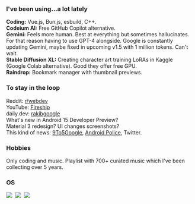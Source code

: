 ### I've been using...a lot lately

**Coding:** Vue.js, Bun.js, esbuild, C++.<br>
**Codeium AI:** Free GitHub Copilot alternative.<br>
**Gemini:** Feels more human. Best at everything but sometimes hallucinates. For that reason having to use GPT-4 alongside. Google is constantly updating Gemini, maybe fixed in upcoming v1.5 with 1 million tokens. Can't wait.<br>
**Stable Diffusion XL:** Creating character art training LoRAs in Kaggle (Google Colab alternative). Good they offer free GPU.<br>
**Raindrop:** Bookmark manager with thumbnail previews.

### To stay in the loop

Reddit: [r/webdev](https://sh.reddit.com/r/webdev)<br>
YouTube: [Fireship](https://www.youtube.com/c/fireship)<br>
daily.dev: [rakibgoogle](https://app.daily.dev/rakibgoogle/upvoted)<br>
What's new in Android 15 Developer Preview?<br>
Material 3 redesign? UI changes screenshots?<br>
This kind of news: [9To5Google](https://9to5google.com), [Android Police](https://www.androidpolice.com), Twitter.

### Hobbies

Only coding and music. Playlist with 700+ curated music which I've been collecting over 5 years.

### OS

![](https://img.shields.io/badge/Android%2014-31285f?logoColor=c9beff&logo=android)&nbsp;
![](https://img.shields.io/badge/Chrome%20OS-31285f?logoColor=c9beff&logo=google-chrome)&nbsp;
![](https://img.shields.io/badge/Arch%20Linux-31285f?logoColor=c9beff&logo=arch-linux)
